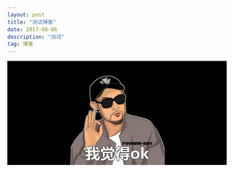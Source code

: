 ```yaml
---
layout: post
title: "测试博客"
date: 2017-08-06 
description: "测试"
tag: 博客 
---   
```


<div align="center"><img src="/images/posts/2017-08-06/ok.png"/></div>